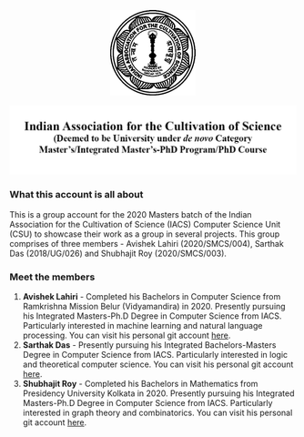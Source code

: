 <p align="center">
  <img src="img/img1.png">
</p>

<p align="center">
  <img src="img/img2.png">
</p>

### What this account is all about

This is a group account for the 2020 Masters batch of the Indian Association for the Cultivation of Science (IACS) Computer Science Unit (CSU) to showcase their work as a group in several projects. This group comprises of three members - Avishek Lahiri (2020/SMCS/004), Sarthak Das (2018/UG/026) and Shubhajit Roy (2020/SMCS/003).

### Meet the members

1. **Avishek Lahiri** - Completed his Bachelors in Computer Science from Ramkrishna Mission Belur (Vidyamandira) in 2020. Presently pursuing his Integrated Masters-Ph.D Degree in Computer Science from IACS. Particularly interested in machine learning and natural language processing. You can visit his personal git account [here](https://github.com/AvishekLahiri).
2. **Sarthak Das** - Presently pursuing his Integrated Bachelors-Masters Degree in Computer Science from IACS. Particularly interested in logic and theoretical computer science. You can visit his personal git account [here](https://github.com/dassarthak18).
3. **Shubhajit Roy** - Completed his Bachelors in Mathematics from Presidency University Kolkata in 2020. Presently pursuing his Integrated Masters-Ph.D Degree in Computer Science from IACS. Particularly interested in graph theory and combinatorics. You can visit his personal git account [here](https://github.com/shubhajitroy123).
